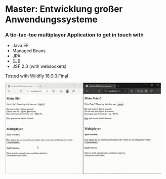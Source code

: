 # Master: Entwicklung großer Anwendungssysteme

### A tic-tac-toe multiplayer Application to get in touch with
- Java EE
- Managed Beans
- JPA
- EJB
- JSF 2.3 (with websockets)

Tested with [Wildfly 18.0.0.Final](https://wildfly.org/downloads/)


![gif that shows 2 games](https://github.com/ixLikro/master-ega-java-ee-8-tic-tac-toe/blob/master/images/exampleGame.gif?raw=true)

